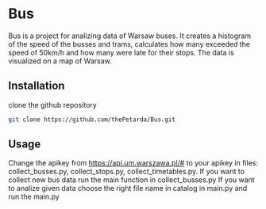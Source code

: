 # Bus

Bus is a project for analizing data of Warsaw buses. It creates a histogram of the speed of the busses and trams, calculates how many exceeded the speed of 50km/h and how many were late for their stops. The data is visualized on a map of Warsaw.

## Installation

clone the github repository

```bash
git clone https://github.com/thePetarda/Bus.git
```

## Usage

Change the apikey from https://api.um.warszawa.pl/# to your apikey in files: collect_busses.py, collect_stops.py, collect_timetables.py.
If you want to collect new bus data run the main function in collect_busses.py
If you want to analize given data choose the right file name in catalog in main.py and run the main.py